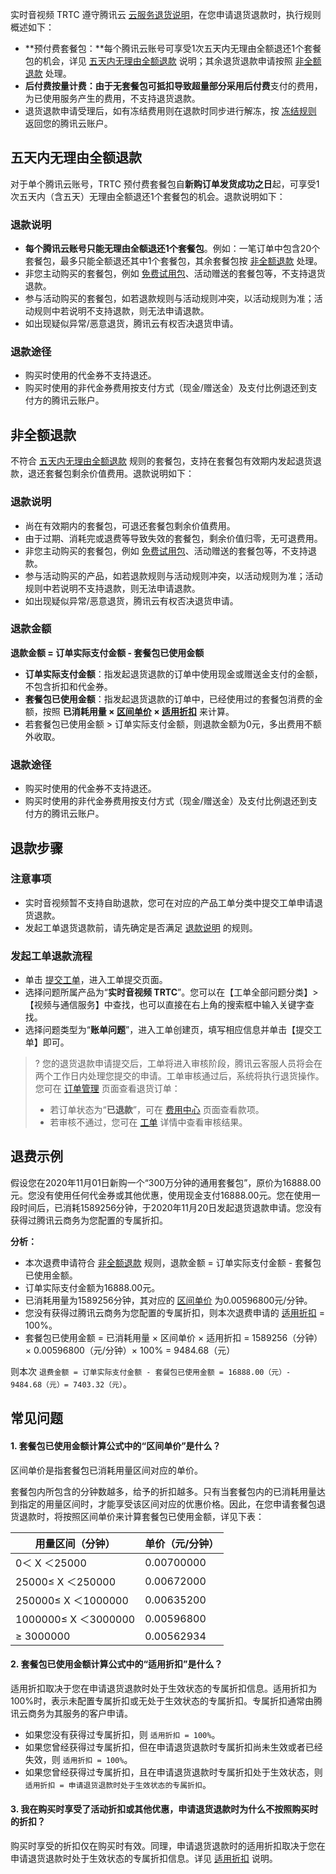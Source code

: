 [](id:refund)

实时音视频 TRTC 遵守腾讯云 [云服务退货说明](https://cloud.tencent.com/document/product/555/7440)，在您申请退货退款时，执行规则概述如下：
- **预付费套餐包：**每个腾讯云账号可享受1次五天内无理由全额退还1个套餐包的机会，详见 [五天内无理由全额退款](#fullRefundWithoutReasons) 说明；其余退货退款申请按照 [非全额退款](#notFullRefund) 处理。
- **后付费按量计费：**由于无套餐包可抵扣导致超量部分采用**后付费**支付的费用，为已使用服务产生的费用，不支持退货退款。
- 退货退款申请受理后，如有冻结费用则在退款时同步进行解冻，按 [冻结规则](https://cloud.tencent.com/document/product/555/12039) 返回您的腾讯云账户。

[](id:fullRefundWithoutReasons)

## 五天内无理由全额退款

对于单个腾讯云账号，TRTC 预付费套餐包自**新购订单发货成功之日**起，可享受1次五天内（含五天）无理由全额退还1个套餐包的机会。退款说明如下：
 

### 退款说明

- **每个腾讯云账号只能无理由全额退还1个套餐包**。例如：一笔订单中包含20个套餐包，最多只能全额退还其中1个套餐包，其余套餐包按 [非全额退款](#notFullRefund) 处理。
- 非您主动购买的套餐包，例如 [免费试用包](https://cloud.tencent.com/document/product/647/44360)、活动赠送的套餐包等，不支持退货退款。
- 参与活动购买的套餐包，如若退款规则与活动规则冲突，以活动规则为准；活动规则中若说明不支持退款，则无法申请退款。
- 如出现疑似异常/恶意退货，腾讯云有权否决退货申请。

### 退款途径

- 购买时使用的代金券不支持退还。
- 购买时使用的非代金券费用按支付方式（现金/赠送金）及支付比例退还到支付方的腾讯云账户。

[](id:notFullRefund)

## 非全额退款

不符合 [五天内无理由全额退款](#fullRefundWithoutReasons) 规则的套餐包，支持在套餐包有效期内发起退货退款，退还套餐包剩余价值费用。退款说明如下：

### 退款说明 

- 尚在有效期内的套餐包，可退还套餐包剩余价值费用。
- 由于过期、消耗完或退费等导致失效的套餐包，剩余价值归零，无可退费用。
- 非您主动购买的套餐包，例如 [免费试用包](https://cloud.tencent.com/document/product/647/44360)、活动赠送的套餐包等，不支持退款。
- 参与活动购买的产品，如若退款规则与活动规则冲突，以活动规则为准；活动规则中若说明不支持退款，则无法申请退款。
- 如出现疑似异常/恶意退货，腾讯云有权否决退货申请。

### 退款金额

**退款金额 = 订单实际支付金额 - 套餐包已使用金额**

- **订单实际支付金额**：指发起退货退款的订单中使用现金或赠送金支付的金额，不包含折扣和代金券。
- **套餐包已使用金额**：指发起退货退款的订单中，已经使用过的套餐包消费的金额，按照 **已消耗用量 × [区间单价](#tieredUnitPrice) × [适用折扣](#applicableDiscount)** 来计算。
- 若套餐包已使用金额 > 订单实际支付金额，则退款金额为0元，多出费用不额外收取。

### 退款途径

- 购买时使用的代金券不支持退还。
- 购买时使用的非代金券费用按支付方式（现金/赠送金）及支付比例退还到支付方的腾讯云账户。

## 退款步骤

### 注意事项

- 实时音视频暂不支持自助退款，您可在对应的产品工单分类中提交工单申请退货退款。
- 发起工单退货退款前，请先确定是否满足 [退款说明](#refund) 的规则。

### 发起工单退款流程

- 单击 [提交工单](https://console.cloud.tencent.com/workorder/category)，进入工单提交页面。
- 选择问题所属产品为“**实时音视频 TRTC**”。您可以在【工单全部问题分类】>【视频与通信服务】中查找，也可以直接在右上角的搜索框中输入关键字查找。
- 选择问题类型为“**账单问题**”，进入工单创建页，填写相应信息并单击【提交工单】即可。

> ? 您的退货退款申请提交后，工单将进入审核阶段，腾讯云客服人员将会在两个工作日内处理您提交的申请。工单审核通过后，系统将执行退货操作。您可在 [订单管理](https://console.cloud.tencent.com/deal) 页面查看退货订单：
>
> - 若订单状态为“**已退款**”，可在 [费用中心](https://console.cloud.tencent.com/account) 页面查看款项。
> - 若审核不通过，您可在 [工单](https://console.cloud.tencent.com/workorder) 详情中查看审核结果。



## 退费示例
假设您在2020年11月01日新购一个“300万分钟的通用套餐包”，原价为16888.00元。您没有使用任何代金券或其他优惠，使用现金支付16888.00元。您在使用一段时间后，已消耗1589256分钟，于2020年11月20日发起退货退款申请。您没有获得过腾讯云商务为您配置的专属折扣。

**分析：**
- 本次退费申请符合 [非全额退款](#notFullRefund) 规则，退款金额 = 订单实际支付金额 - 套餐包已使用金额。
- 订单实际支付金额为16888.00元。
- 已消耗用量为1589256分钟，其对应的 [区间单价](#tieredUnitPrice) 为0.00596800元/分钟。
- 您没有获得过腾讯云商务为您配置的专属折扣，则本次退费申请的 [适用折扣](#applicableDiscount) = 100%。
- 套餐包已使用金额 = 已消耗用量 × 区间单价 × 适用折扣 = 1589256（分钟）× 0.00596800（元/分钟）× 100% = 9484.68（元）

则本次 `退费金额 = 订单实际支付金额 - 套餐包已使用金额 = 16888.00（元）- 9484.68（元）= 7403.32（元）`。


## 常见问题

[](id:tieredUnitPrice)
#### 1. 套餐包已使用金额计算公式中的“区间单价”是什么？
区间单价是指套餐包已消耗用量区间对应的单价。

套餐包内所包含的分钟数越多，给予的折扣越多。只有当套餐包内的已消耗用量达到指定的用量区间时，才能享受该区间对应的优惠价格。因此，在您申请套餐包退货退款时，将按照区间单价来计算套餐包已使用金额，详见下表：

| 用量区间（分钟）   | 单价（元/分钟） |
| ------------------ | --------------- |
| 0＜ X ＜25000        | 0.00700000      |
| 25000≤ X ＜250000    | 0.00672000      |
| 250000≤ X ＜1000000  | 0.00635200      |
| 1000000≤ X ＜3000000 | 0.00596800      |
| ≥ 3000000           | 0.00562934      |

[](id:applicableDiscount)
#### 2. 套餐包已使用金额计算公式中的“适用折扣”是什么？
适用折扣取决于您在申请退货退款时处于生效状态的专属折扣信息。适用折扣为100%时，表示未配置专属折扣或无处于生效状态的专属折扣。专属折扣通常由腾讯云商务为其服务的客户申请。
- 如果您没有获得过专属折扣，则 `适用折扣 = 100%`。
- 如果您曾经获得过专属折扣，但在申请退货退款时专属折扣尚未生效或者已经失效，则 `适用折扣 = 100%`。
- 如果您曾经获得过专属折扣，且在申请退货退款时专属折扣处于生效状态，则 `适用折扣 = 申请退货退款时处于生效状态的专属折扣`。

[](id:que3)
#### 3. 我在购买时享受了活动折扣或其他优惠，申请退货退款时为什么不按照购买时的折扣？
购买时享受的折扣仅在购买时有效。同理，申请退货退款时的适用折扣取决于您在申请退货退款时处于生效状态的专属折扣信息。详见 [适用折扣](#applicableDiscount) 说明。
